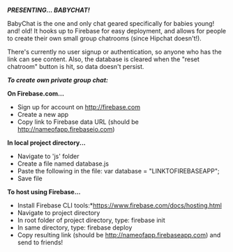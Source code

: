 ***PRESENTING... BABYCHAT!***

BabyChat is the one and only chat geared specifically for babies young! and! old! It hooks up to Firebase for easy deployment, and allows for people to create their own small group chatrooms (since Hipchat doesn't!).

There's currently no user signup or authentication, so anyone who has the link can see content. Also, the database is cleared when the "reset chatroom" button is hit, so data doesn't persist. 

***To create own private group chat:***

**On Firebase.com...**
* Sign up for account on http://firebase.com
* Create a new app
* Copy link to Firebase data URL (should be http://nameofapp.firebaseio.com)


**In local project directory...**
* Navigate to 'js' folder
* Create a file named database.js
* Paste the following in the file: 
      var database = "LINKTOFIREBASEAPP";
* Save file


**To host using Firebase...**
* Install Firebase CLI tools:*https://www.firebase.com/docs/hosting.html
* Navigate to project directory
* In root folder of project directory, type: firebase init
* In same directory, type: firebase deploy
* Copy resulting link (should be http://nameofapp.firebaseapp.com) and send to friends!
